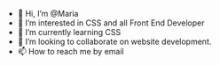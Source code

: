 - 👋 Hi, I’m @Maria
- 👀 I’m interested in CSS and all Front End Developer 
- 🌱 I’m currently learning CSS
- 💞️ I’m looking to collaborate on website development.
- 📫 How to reach me by email 

<!---
LostDreamerBlueSkies/LostDreamerBlueSkies is a ✨ special ✨ repository because its `README.md` (this file) appears on your GitHub profile.
You can click the Preview link to take a look at your changes.
--->
